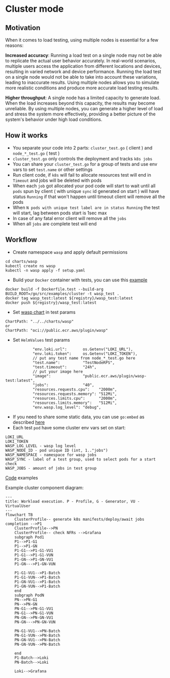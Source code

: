 # Cluster mode

## Motivation

When it comes to load testing, using multiple nodes is essential for a few reasons:

**Increased accuracy**: Running a load test on a single node may not be able to replicate the actual user behavior accurately. In real-world scenarios, multiple users access the application from different locations and devices, resulting in varied network and device performance. Running the load test on a single node would not be able to take into account these variations, leading to inaccurate results. Using multiple nodes allows you to simulate more realistic conditions and produce more accurate load testing results.

**Higher throughput**: A single node has a limited capacity to generate load. When the load increases beyond this capacity, the results may become unreliable. By using multiple nodes, you can generate a higher level of load and stress the system more effectively, providing a better picture of the system's behavior under high load conditions.

## How it works
- You separate your code into 2 parts: `cluster_test.go` ( client ) and `node_*_test.go` ( test )
- `cluster_test.go` only controls the deployment and tracks `k8s jobs`
- You can share your `cluster_test.go` for a group of tests and use env vars to set `test.name` or other settings
- Run client code, if `k8s` will fail to allocate resources test will end in `Timeout` and jobs will be deleted with pods
- When each `job` got allocated your pod code will start to wait until all `pods` spun by client ( with unique `sync` id generated on start ) will have status `Running` if that won't happen until timeout client will remove all the pods
- When `N pods with unique test label are in status Running` the test will start, lag between pods start is 1sec max
- In case of any fatal error client will remove all the `jobs`
- When all `jobs` are complete test will end

## Workflow
- Create namespace `wasp` and apply default permissions
```
cd charts/wasp
kubectl create ns wasp
kubectl -n wasp apply -f setup.yaml
```
- Build your `Docker` container with tests, you can use this [example](Dockerfile.test)
```
docker build -f Dockerfile.test --build-arg BUILD_ROOT=/go/src/examples/cluster -t wasp_test .
docker tag wasp_test:latest ${registry}/wasp_test:latest
docker push ${registry}/wasp_test:latest
```

- Set [wasp chart](charts/wasp) in test params
```
ChartPath: "../../charts/wasp"
or 
ChartPath: "oci://public.ecr.aws/plugin/wasp"
```
- Set `HelmValues` test params
```
			"env.loki.url":       os.Getenv("LOKI_URL"),
			"env.loki.token":     os.Getenv("LOKI_TOKEN"),
			// put any test name from node_*_test.go here
			"test.name":          "TestNodeRPS",
			"test.timeout":       "24h",
			// put your image here
			"image":              "public.ecr.aws/plugin/wasp-test:latest",
			"jobs":               "40",
			"resources.requests.cpu":    "2000m",
			"resources.requests.memory": "512Mi",
			"resources.limits.cpu":      "2000m",
			"resources.limits.memory":   "512Mi",
			"env.wasp.log_level": "debug",
```
- If you need to share some static data, you can use `go:embed` as described [here](http://www.inanzzz.com/index.php/post/1rwm/including-and-reading-static-files-with-embed-directive-at-compile-time-in-golang)
- Each test `pod` have some cluster env vars set on start:
```
LOKI_URL
LOKI_TOKEN
WASP_LOG_LEVEL - wasp log level
WASP_NODE_ID - pod unique ID (int, 1.."jobs")
WASP_NAMESPACE - namespace for wasp jobs
WASP_SYNC - label of a test group, used to select pods for a start check
WASP_JOBS - amount of jobs in test group
```

[Code](examples/cluster) examples

Example cluster component diagram:
```mermaid
---
title: Workload execution. P - Profile, G - Generator, VU - VirtualUser
---
flowchart TB
    ClusterProfile-- generate k8s manifests/deploy/await jobs completion -->P1
    ClusterProfile-->PN
    ClusterProfile-- check NFRs -->Grafana
    subgraph Pod1
    P1-->P1-G1
    P1-->P1-GN
    P1-G1-->P1-G1-VU1
    P1-G1-->P1-G1-VUN
    P1-GN-->P1-GN-VU1
    P1-GN--->P1-GN-VUN

    P1-G1-VU1-->P1-Batch
    P1-G1-VUN-->P1-Batch
    P1-GN-VU1-->P1-Batch
    P1-GN-VUN-->P1-Batch
    end
    subgraph PodN
    PN-->PN-G1
    PN-->PN-GN
    PN-G1-->PN-G1-VU1
    PN-G1-->PN-G1-VUN
    PN-GN-->PN-GN-VU1
    PN-GN--->PN-GN-VUN

    PN-G1-VU1-->PN-Batch
    PN-G1-VUN-->PN-Batch
    PN-GN-VU1-->PN-Batch
    PN-GN-VUN-->PN-Batch

    end
    P1-Batch-->Loki
    PN-Batch-->Loki

    Loki-->Grafana

```